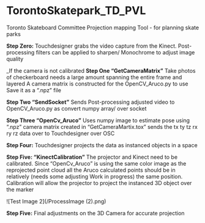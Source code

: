 # TorontoSkatepark_TD_PVL
Toronto Skateboard Committee Projection mapping Tool - for planning skate parks

**Step Zero:**
Touchdesigner grabs the video capture from the Kinect.
Post-processing filters can be applied to sharpen/ Monochrome to adjust image quality

_If the camera is not calibrated
**Step One “GetCameraMatrix”**
Take photos of checkerboard needs a large amount spanning the entire frame and layered
A camera matrix is constructed for the OpenCV_Aruco.py to use 
Save it as a “.npz” file

**Step Two “SendSocket”**
Sends Post-processing adjusted video to OpenCV_Aruco.py as convert numpy array/ over socket

**Step Three “OpenCv_Aruco”**
Uses numpy image to estimate pose using “.npz” camera matrix created in “GetCameraMartix.tox”
sends the tx ty tz rx ry rz data over to Touchdesigner over OSC

**Step Four:**
Touchdesigner projects the data as instanced objects in a space

**Step Five: “KinectCalibration”**
The projector and Kinect need to be calibrated. Since “OpenCv_Aruco” is using the same color image as the reprojected point cloud all the Aruco calculated points should be in relatively (needs some adjusting Work in progress) the same position. Calibration will allow the projector to project the instanced 3D object over the marker


![Test Image 2](/ProcessImage (2).png)


**Step Five:**
Final adjustments on the 3D Camera for accurate projection
